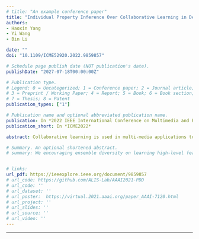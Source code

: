 ```yaml
---
# title: "An example conference paper"
title: "Individual Property Inference Over Collaborative Learning in Deep Feature Space"
authors:
- Haoxin Yang
- Yi Wang
- Bin Li

date: ""
doi: "10.1109/ICME52920.2022.9859857"

# Schedule page publish date (NOT publication's date).
publishDate: "2027-07-18T00:00:00Z"

# Publication type.
# Legend: 0 = Uncategorized; 1 = Conference paper; 2 = Journal article;
# 3 = Preprint / Working Paper; 4 = Report; 5 = Book; 6 = Book section;
# 7 = Thesis; 8 = Patent
publication_types: ["1"]

# Publication name and optional abbreviated publication name.
publication: In *2022 IEEE International Conference on Multimedia and Expo (ICME)*
publication_short: In *ICME2022*

abstract: Collaborative learning is used in multi-media applications to distribute computing tasks and data storage over multiple sites. Recent studies found that private data information can be derived from model updates between the server and clients. Yet, previous methods are limited by their capabilities of privacy inference in more general and practical situations. In this paper, we propose a novel property inference method in the deep feature space to overcome those limitations. In particular, our method can make inference decisions on the level of individual examples instead of a batch of examples. We can simultaneously perform multiple property inference attacks without the need of image reconstruction. The proposed method is evaluated on several image benchmark datasets, which demonstrates significant improvement of inference accuracy even in the presence of privacy protection schemes.

# Summary. An optional shortened abstract.
# summary: We encouraging ensemble diversity on learning high-level feature representations and gradient dispersion in simultaneous training of deep ensemble networks.


# links:
url_pdf: https://ieeexplore.ieee.org/document/9859857
# url_code: https://github.com/ALIS-Lab/AAAI2021-PDD
# url_code: ''
# url_dataset: ''
# url_poster:  https://virtual.2021.aaai.org/paper_AAAI-7120.html
# url_project: ''
# url_slides: ''
# url_source: ''
# url_video: ''
---
```

---
